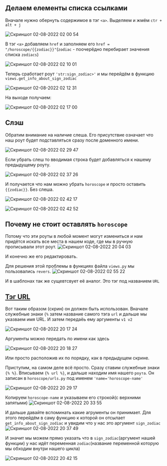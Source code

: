## Делаем елементы списка ссылками
Вначале нужно обернуть содержимое в тэг `<a>`. Выделяем и жмём `ctr + alt + j`

![Скриншот 02-08-2022 02 00 54](https://user-images.githubusercontent.com/84935915/182259528-ee56bcf3-efdc-47c1-9d70-4803aeca0298.png)

В тэг `<a>` добавляем `href` и заполняем его `href = "/horoscope/{{zodiac}}"`(`zodiac` - поочерёдно перебирает значения списка
`zodiacs`)

![Скриншот 02-08-2022 02 10 01](https://user-images.githubusercontent.com/84935915/182260311-4efddaf5-09b4-4373-9c02-4b88f6a18ae8.png)

Теперь сработает роут `'str:sign_zodiac>'` и мы перейдём в функцию `views.get_info_about_sign_zodiac`

![Скриншот 02-08-2022 02 12 31](https://user-images.githubusercontent.com/84935915/182260516-6459927c-ea6d-4044-847a-2adc8911b627.png)

На выходе получаем:

![Скриншот 02-08-2022 02 17 00](https://user-images.githubusercontent.com/84935915/182260883-bdee27a0-80c6-41bc-b6f4-3cfa2f73259f.png)

## Слэш

Обратим внимание на наличие слеша. Его присутствие означает что наш роут будет подставляться сразу после доменного имени.

![Скриншот 02-08-2022 02 29 47](https://user-images.githubusercontent.com/84935915/182262263-14cfd8e6-b453-4e44-af90-f2bfbe5c1048.png)

Если убрать слеш то вводимая строка будет добавляться к нашему предыдущему роуту.

![Скриншот 02-08-2022 02 37 26](https://user-images.githubusercontent.com/84935915/182262584-3532356a-3551-401f-8b3c-6edc4e6249df.png)

И получается что нам можно убрать `horoscope` и просто оставить `{{zodiac}}`. Без слеша.

![Скриншот 02-08-2022 02 42 17](https://user-images.githubusercontent.com/84935915/182262970-010215c2-1ff4-47bc-8225-ade067638148.png)

![Скриншот 02-08-2022 02 42 52](https://user-images.githubusercontent.com/84935915/182263026-d9631cdc-0250-45b6-bd54-6ca58bf3d6c1.png)

## Почему не стоит оставлять `horoscope`

Потому что эти роуты в любой момент могут измениться и нам придётся искать все места в нашем коде, где мы в ручную прописывали этот роут. ![Скриншот 02-08-2022 20 04 03](https://user-images.githubusercontent.com/84935915/182432863-980ba57c-04bf-449f-b040-bf8fe630a8cb.png)


И конечно же его редактировать. 

Для решения этой проблемы в функциях файла `views.py` мы пользовались `revers`. 
![Скриншот 02-08-2022 02 55 22](https://user-images.githubusercontent.com/84935915/182264057-b20b2485-c72d-4e7b-ae49-d8bc5aa0a8f4.png)

И в шаблонах так же сущевтсвует её аналог. Это тэг под названием `URL`

## [Тэг URL](https://docs.djangoproject.com/en/3.2/ref/templates/builtins/#url)

Вот таким образом (скрин) он должен быть использован. Вначале служебные знаки `{%` затем название самого тэга `url` и дальше мы указваем имя URL. И затем передаёь ему аргументы `v1 v2`

![Скриншот 02-08-2022 20 17 24](https://user-images.githubusercontent.com/84935915/182435172-1a1dfe1b-2686-4ed1-a75f-a906fd783e1c.png)

Аргументы можно передать по имени как здесь

![Скриншот 02-08-2022 20 18 27](https://user-images.githubusercontent.com/84935915/182435387-416f03e4-9af2-4c65-87b5-dba6b0fc4b3d.png)

Или просто расположив их по порядку, как в предыдущем скрине.

Приступим, на самом деле всё просто. Сразу ставим служебные знаки `{% %}`. Вписываем `{% url %}`, и дальше находим имя нашего `роута`. Он записан в `horoscope/urls.py` под именем `'name='horoscope-name'`

![Скриншот 02-08-2022 20 29 17](https://user-images.githubusercontent.com/84935915/182437248-7d8c4a74-97eb-4962-b80a-0908d9ff01e2.png)

Копируем `horoscope-name` и указываем его строкой(с верхними запятыми)
![Скриншот 02-08-2022 20 33 55](https://user-images.githubusercontent.com/84935915/182437953-cf62034b-a445-4b69-89a8-13ce60652f1f.png)

И дальше давайте вспоминать какие агрументы он принимает. Для этого перейдём в саму функцию к которой он отсылает `get_info_about_sign_zodiac` и увидим что у нас это аргумент `sign_zodiac`
![Скриншот 02-08-2022 20 37 49](https://user-images.githubusercontent.com/84935915/182438628-b7633032-8850-4ba0-8261-49e98eb022b2.png)

И значит мы можем прямо указать что в `sign_zodiac`(аргумент нашей функции) у нас идёт переменная `zodiac`(название переменной которую мы обходим внутри нашего цикла)

![Скриншот 02-08-2022 20 42 15](https://user-images.githubusercontent.com/84935915/182439425-b1015851-e16b-477b-95af-cdba72faf166.png)




